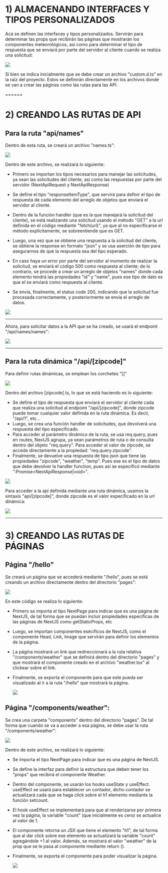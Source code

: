 # 1) ALMACENANDO INTERFACES Y TIPOS PERSONALIZADOS
Acá se definen las interfaces y tipos personalizados. Servirán para determinar las props que recibirán las páginas que mostrarán los componentes meteorológicos, así como para determinar el tipo de respuesta que se enviará por parte del servidor al cliente cuando se realiza una solicitud:

![](https://github.com/DianaLlamoca/C8288---ACTIVIDADES/blob/main/Imagenes/A11_1.JPG)

Si bien se indica inicialmente que se debe crear un archivo "custom.d.ts" en la raíz del proyecto. Estos se definirán directamente en los archivos donde se van a crear las páginas como las rutas para las API.

======

# 2) CREANDO LAS RUTAS DE API

## Para la ruta "api/names"

Dentro de esta ruta, se creará un archivo "names.ts":

![](https://github.com/DianaLlamoca/C8288---ACTIVIDADES/blob/main/Imagenes/A11_2.JPG)

Dentro de este archivo, se realizará lo siguiente:
* Primero se importan los tipos necesarios para manejar las solicitudes, ya sean las solicitudes del cliente, así como las respuestas por parte del servidor (NextApiRequest y NextApiResponse)
  
* Se define el tipo "responseItemType", que servirá para definir el tipo de respuesta de cada elemento del arreglo de objetos que enviará el servidor al cliente.

* Dentro de la función handler (que es la que manejará la solicitud del cliente), se está realizando una solicitud usando el método "GET" a la url definida en el código mediante "fetch(url)", ya que al no especificarse el método explícitamente, se sobreentiende que es GET.

* Luego, una vez que se obtiene una respuesta a la solicitud del cliente, se obtiene la response en formato "json" y se usa aserción de tipo para asegurarnos de que la respuesta sea del tipo esperado.

* En caso haya un error por parte del servidor al momento de realizar la solicitud, se enviará el código 500 como respuesta al cliente; de lo contrario, se procede a crear un arreglo de objetos "names" donde cada elemento tendrá las propiedades "id" y "name", pues ese tipo de dato es que el se enviará como respuesta al cliente.

* Se envía, finalmente, el status code 200, indicando que la solicitud fue procesada correctamente, y posteriormente se envía el arreglo de datos.
  
![](https://github.com/DianaLlamoca/C8288---ACTIVIDADES/blob/main/Imagenes/A11_3.JPG)

----

Ahora, para solicitar datos a la API que se ha creado, se usará el endpoint "/api/names/names":

![](https://github.com/DianaLlamoca/C8288---ACTIVIDADES/blob/main/Imagenes/A11_4.JPG)

-----

## Para la ruta dinámica "/api/[zipcode]"
Para definir rutas dinámicas, se emplean los corchetes "[]"

![](https://github.com/DianaLlamoca/C8288---ACTIVIDADES/blob/main/Imagenes/A11_5.JPG)

Dentro del archivo [zipcode].ts, lo que se está haciendo es lo siguiente:
* Se define el tipo de respuesta que enviará el servidor al cliente cada que realiza una solicitud al endpoint "/api/[zipcode]", donde zipcode puede tomar cualquier valor definida en la ruta dinámica. Es decir, "/api/1", etc...
* Luego, se crea una función handler de solicitudes, que devolverá una respuesta del tipo especificado.
* Para acceder al parámetro dinámico de la ruta, se usa req.query, pues en routes, NextJS agrupa, ya sean parámetros de ruta o de consulta dentro del objeto "req.query". Para acceder al valor de zipcode, se accede directamente a la propiedad: "req.query.zipcode".
* Finalmente, se devuelve una respuesta de tipo json que tiene las propiedades "zipcode", "weather", "temp". Pues ese es el tipo de datos que debe devolver la handler function, pues así se especificó mediante ":Promise<NextApiResponse<WeatherDetailerType>|void>".
 
![](https://github.com/DianaLlamoca/C8288---ACTIVIDADES/blob/main/Imagenes/I11_6.JPG)

Para acceder a la api definida mediante una ruta dinámica, usamos la sintaxis "api/[zipcode]", donde zipcode es el valor especificado en la url dinámica:

![](https://github.com/DianaLlamoca/C8288---ACTIVIDADES/blob/main/Imagenes/A11_7.JPG)

------

# 3) CREANDO LAS RUTAS DE PÁGINAS

## Página "/hello"

Se creará un página que se accederá mediante "/hello", pues se está creando un archivo directamente dentro del directorio "pages":

![](https://github.com/DianaLlamoca/C8288---ACTIVIDADES/blob/main/Imagenes/A11_8.JPG)

En este código se realiza lo siguiente:
* Primero se importa el tipo NextPage para indicar que es una página de NextJS, de tal forma que se puedan incluir propiedades específicas de las páginas de NextJS como getStaticProps, etc
* Luego, se importan componentes esécíficos de NextJS, como el componente Head, Link, Image que servirán para definir los elementos de la página.
* La página mostrará un link que redireccionará a la ruta relativa "/components/weather" que se definirá dentro del directorio "pages" y que mostrará el componente creado en el archivo "weather.tsx" al clickear sobre el link.
* Finalmente, se exporta el componente para que este pueda ser visualizado al ir a la ruta "/hello" que mostrará la página.

  ![](https://github.com/DianaLlamoca/C8288---ACTIVIDADES/blob/main/Imagenes/A11_9.JPG)

## Página "/components/weather":

Se crea una carpeta "components" dentro del directorio "pages". De tal forma que cuando se va a acceder a esa página, se debe usar la ruta "/components/weather":

![](https://github.com/DianaLlamoca/C8288---ACTIVIDADES/blob/main/Imagenes/A11_10.JPG)

Dentro de este archivo, se realizará lo siguiente:
* Se importa el tipo NextPage para indicar que es una página de NextJS.
* Se define la interfaz para definir la estructura que deben tener los "props" que recibirá el componente Weather.
* Dentro del componente, se usarán los hooks useState y useEffect. useEffect se usará para establecer un contador, dicho contador se actualizará cada que se haga click sobre el h1 elemento mediante la función setcount.
* El hook useEffect se implementará para que al renderizarse por primera vez la página, la variable "count" (que inicialmente es cero) se actualice al valor de 1.
* El componente retorna un JSX que tiene el elemento "h1", de tal forma que al dar click sobre ese elemento se actualizará la variable "count" agregándole +1 al valor. Además, se mostrará el valor "weather" de la prop que se le pasa al componente mediante return (<WeatherComponent weather="sunny"/>).
* Finalmente, se exporta el componente para poder visualizar la página.

  ![](https://github.com/DianaLlamoca/C8288---ACTIVIDADES/blob/main/Imagenes/A11_11.JPG)
